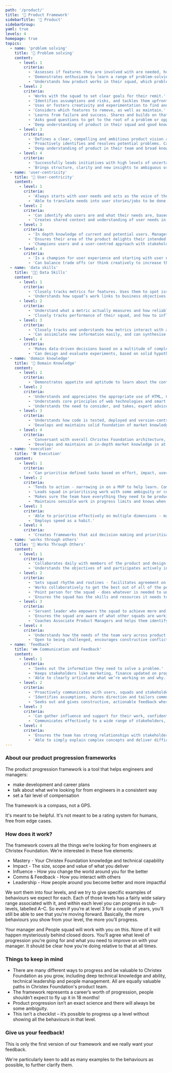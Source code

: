 ```yaml
---
path: '/product/'
title: '🚀 Product Framework'
sidebarTitle: '🚀 Product'
sidebarGroup:
yaml: true
levels: 4
homepage: true
topics:
  - name: 'problem solving'
    title: '🧠 Problem solving'
    content:
      - level: 1
        criteria:
          - 'Assesses if features they are involved with are needed, how it solves customer problems and how it contributes to a measurable business objective.'
          - 'Demonstrates enthusiasm to learn a range of problem-solving techniques and practices.'
          - 'Understands how product works in their squad, which problems it solves and how it is performing.'
      - level: 2
        criteria:
          - 'Works with the squad to set clear goals for their remit.'
          - 'Identifies assumptions and risks, and tackles them upfront, testing and learning in increments.'
          - 'Uses or fosters creativity and experimentation to find and solve problems.'
          - 'Considers which features to remove, as well as maintain.'
          - 'Learns from failure and success. Shares and builds on that learning.'
          - 'Asks good questions to get to the root of a problem or opportunity.'
          - 'Deep understanding of product in their squad and good knowledge of product in team.'
      - level: 3
        criteria:
          - 'Defines a clear, compelling and ambitious product vision and strategy for their remit. Strategy leads to high-performing product experience that delights users.'
          - 'Proactively identifies and resolves potential problems. Can employ the right (one of many approaches) for the product and problem.'
          - 'Deep understanding of product in their team and broad knowledge of overall product.'
      - level: 4
        criteria:
          - 'Successfully leads initiatives with high levels of uncertainty, from discovery to successful adoption or retirement.'
          - 'Brings structure, clarity and new insights to ambiguous or complex problems. Can often find ways to make it possible to ‘do both’ by reframing problem or approach.'
  - name: 'user-centricity'
    title: '🙍 User-centricity'
    content:
      - level: 1
        criteria:
          - 'Always starts with user needs and acts as the voice of the user within their squad.'
          - 'Able to translate needs into user stories/jobs to be done. Ensures that anything shipped meets users needs. Understands the fidelity needed for different stages of rollout.'
      - level: 2
        criteria:
          - 'Can identify who users are and what their needs are, based on evidence. Regularly engages with users and can carry out usability testing unassisted.'
          - 'Creates shared context and understanding of user needs in their squad. Helps their squad to identify and solve user problems, instead of jumping to features. Ensures that solutions to problems are delightful and high quality.'
      - level: 3
        criteria:
          - 'In depth knowledge of current and potential users. Manages trade-offs between user needs.'
          - 'Ensures their area of the product delights their intended audiences and forms a coherent experience with other features.'
          - 'Champions users and a user-centred approach with stakeholders.'
      - level: 4
        criteria:
          - 'Is a champion for user experience and starting with user needs - helps senior stakeholders and team members to understand the value of this approach.'
          - 'Can balance trade offs (or think creatively to increase the pie) between user need and business need.'
  - name: 'data skills'
    title: '👨‍💻 Data Skills'
    content:
      - level: 1
        criteria:
          - 'Closely tracks metrics for features. Uses them to spot issues and measure success.'
          - 'Understands how squad’s work links to business objectives.'
      - level: 2
        criteria:
          - 'Understand what a metric actually measures and how reliable/direct it is.'
          - 'Closely tracks performance of their squad, and how to influence it. Draws reliable conclusions from qualitative and quantitative data.'
      - level: 3
        criteria:
          - 'Closely tracks and understands how metrics interact with and impact other group/business metrics.'
          - 'Can assimilate new information easily, and can synthesise qualitative and quantitative inputs to form reliable insights into user needs and behaviour.'
      - level: 4
        criteria:
          - 'Makes data-driven decisions based on a multitude of complex, interdependent factors.'
          - 'Can design and evaluate experiments, based on solid hypotheses. Proactively alters course when confidence of hitting goals is low.'
  - name: 'domain knowledge'
    title: '💭 Domain Knowledge'
    content:
      - level: 1
        criteria:
          - 'Demonstrates appetite and aptitude to learn about the context the product operates in.'
      - level: 2
        criteria:
          - 'Understands and appreciates the appropriate use of HTML, CSS, JS and native code.'
          - 'Understands core principles of web technologies and smart contracts'
          - 'Understands the need to consider, and takes, expert advice. Applies the concepts correctly and demonstrates a strong interest in their area.'
      - level: 3
        criteria:
          - 'Understands how code is tested, deployed and version-controlled for smart contracts, native apps and web interfaces.'
          - 'Develops and maintains solid foundation of market knowledge in their area, proactively identifies potential issues/risks.'
      - level: 4
        criteria:
          - 'Conversant with overall Christex Foundation architecture, and highly knowledgeable about specific elements and services that are relevant to their area of responsibility.'
          - 'Develops and maintains an in-depth market knowledge in at least one area and is able to challenge experts. Identifies market opportunities or product gaps.'
  - name: 'execution'
    title: '🛠️ Execution'
    content:
      - level: 1
        criteria:
          - 'Can prioritise defined tasks based on effort, impact, user needs and business goals.'
      - level: 2
        criteria:
          - 'Tends to action - narrowing in on a MVP to help learn. Comfortable with releasing uncomfortable first versions (done is better than perfect).'
          - 'Leads squad in prioritising work with some ambiguity or competing demands.'
          - 'Makes sure the team have everything they need to be productive.'
          - 'Maintains sensible work in progress limits and knows when and how to say no.'
      - level: 3
        criteria:
          - 'Able to prioritise effectively on multiple dimensions - makes sure the urgent doesn’t always outdo the important; that there is a balance between new work, maintenance, fixing issues; long- and short-term work.'
          - 'Employs speed as a habit.'
      - level: 4
        criteria:
          - 'Creates frameworks that aid decision making and prioritisation.'
  - name: 'works through others'
    title: '🤝 Works Through Others'
    content:
      - level: 1
        criteria:
          - 'Collaborates daily with members of the product and design squads to ship and iterate.'
          - 'Understands the objectives of and participates actively in team ceremonies. Prepared and organised to make the most of squad time.'
      - level: 2
        criteria:
          - 'Sets squad rhythm and routines - facilitates agreement on how they all work together to discover, define and ship features or experiments to meet their goals.'
          - 'Works collaboratively to get the best out of all of the people in their squad, involving all disciplines throughout. Takes proactive steps to build and maintain team health, e.g. resolve conflict, counter inertia.'
          - 'Point person for the squad - does whatever is needed to unblock or support the squad and their delivery. Escalates and delegates appropriately.'
          - 'Ensures the squad has the skills and resources it needs to ship autonomously.'
      - level: 3
        criteria:
          - 'Servant leader who empowers the squad to achieve more and be ambitious (test sooner, generate more ideas, think broadly), valuing outcome over output.'
          - 'Ensures the squad are aware of what other squads are working on and how that relates to their squad’s goals.'
          - 'Coaches Associate Product Managers and helps them identify and achieve personal development goals.'
      - level: 4
        criteria:
          - 'Understands how the needs of the team vary across product and team lifecycle and adapts accordingly.'
          - 'Open to being challenged, encourages constructive conflict and maximises the talent of others. Makes the squad “missionaries, not mercenaries”.'
  - name: 'feedback'
    title: '👪 Communication and Feedback'
    content:
      - level: 1
        criteria:
          - 'Seeks out the information they need to solve a problem.'
          - 'Keeps stakeholders like marketing, finance updated on progress and ensures they have what they need.'
          - 'Able to clearly articulate what we’re working on and why.'
      - level: 2
        criteria:
          - 'Proactively communicates with users, squads and stakeholders.'
          - 'Identifies assumptions, shares direction and tailors communication to audience.'
          - 'Seeks out and gives constructive, actionable feedback where valuable.'
      - level: 3
        criteria:
          - 'Can gather influence and support for their work, confidently debating and defending their decisions and approach.'
          - 'Communicates effectively to a wide range of stakeholders, e.g. sharing update with all hands or community.'
      - level: 4
        criteria:
          - 'Ensures the team has strong relationships with stakeholders, fully recognises their constraints and concerns and creates mutual recognition and trust.'
          - 'Able to simply explain complex concepts and deliver difficult messages clearly.'
---
```


### About our product progression frameworks

The product progression framework is a tool that helps engineers and managers:

- make development and career plans
- talk about what we’re looking for from engineers in a consistent way
- set a fair level of compensation

The framework is a compass, not a GPS.

It's meant to be helpful. It's not meant to be a rating system for humans, free from edge cases.

### How does it work?

The framework covers all the things we’re looking for from engineers at Christex Foundation. We’re interested in these five elements:

- Mastery - Your Christex Foundation knowledge and technical capability
- Impact - The size, scope and value of what you deliver
- Influence - How you change the world around you for the better
- Comms & Feedback - How you interact with others
- Leadership - How people around you become better and more impactful

We sort them into four levels, and we try to give specific examples of behaviours we expect for each. Each of those levels has a fairly wide salary range associated with it, and within each level you can progress in sub-levels, labelled A–C. So even if you’re at level 3 for a couple of years, you’ll still be able to see that you’re moving forward. Basically, the more behaviours you show from your level, the more you’ll progress.

Your manager and People squad will work with you on this. None of it will happen mysteriously behind closed doors. You’ll agree what level of progression you’re going for and what you need to improve on with your manager. It should be clear how you’re doing relative to that at all times.

### Things to keep in mind

- There are many different ways to progress and be valuable to Christex Foundation as you grow, including deep technical knowledge and ability, technical leadership and people management. All are equally valuable paths in Christex Foundation's product team.
- The framework represents a career’s worth of progression, people shouldn’t expect to fly up it in 18 months!
- Product progression isn’t an exact science and there will always be some ambiguity.
- This isn’t a checklist – it’s possible to progress up a level without showing all the behaviours in that level.

### Give us your feedback!

This is only the first version of our framework and we really want your feedback.

We're particularly keen to add as many examples to the behaviours as possible, to further clarify them.
